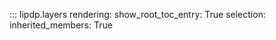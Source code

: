 ::: lipdp.layers
    rendering:
        show_root_toc_entry: True
    selection:
        inherited_members: True
